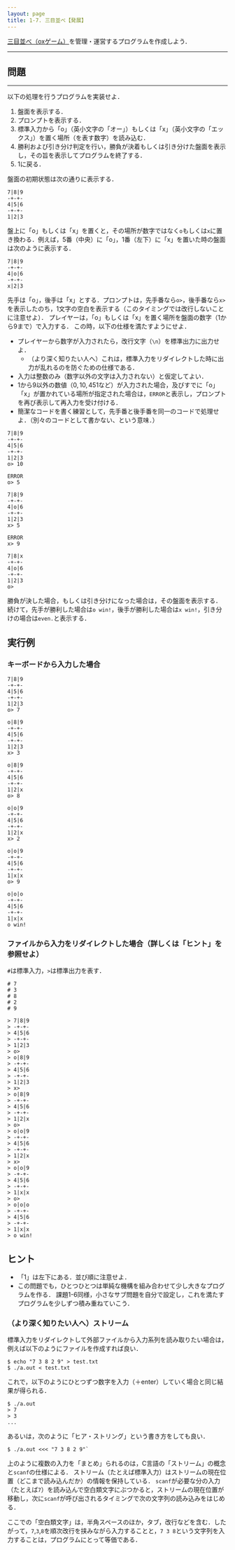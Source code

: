 ```yaml
---
layout: page
title: 1-7. 三目並べ【発展】
---
```


[三目並べ（oxゲーム）](https://ja.wikipedia.org/wiki/%E4%B8%89%E7%9B%AE%E4%B8%A6%E3%81%B9)を管理・運営するプログラムを作成しよう．

---
## 問題
---

以下の処理を行うプログラムを実装せよ．

1. 盤面を表示する．
2. プロンプトを表示する．
3. 標準入力から「o」（英小文字の「オー」）もしくは「x」（英小文字の「エックス」）を置く場所（を表す数字）を読み込む．
4. 勝利および引き分け判定を行い，勝負が決着もしくは引き分けた盤面を表示し，その旨を表示してプログラムを終了する．
5. 1に戻る．

盤面の初期状態は次の通りに表示する．

```
7|8|9
-+-+-
4|5|6
-+-+-
1|2|3
```

盤上に「o」もしくは「x」を置くと，その場所が数字ではなく`o`もしくは`x`に置き換わる．例えば，5番（中央）に「o」，1番（左下）に「x」を置いた時の盤面は次のように表示する．

```
7|8|9
-+-+-
4|o|6
-+-+-
x|2|3
```

先手は「o」，後手は「x」とする．プロンプトは，先手番なら`o>`，後手番なら`x>`を表示したのち，1文字の空白を表示する（このタイミングでは改行しないことに注意せよ）．
プレイヤーは，「o」もしくは「x」を置く場所を盤面の数字（1から9まで）で入力する．
この時，以下の仕様を満たすようにせよ．

+ プレイヤーから数字が入力されたら，改行文字（`\n`）を標準出力に出力せよ．
    - （より深く知りたい人へ）これは，標準入力をリダイレクトした時に出力が乱れるのを防ぐための仕様である．
+ 入力は整数のみ（数字以外の文字は入力されない）と仮定してよい．
+ 1から9以外の数値（$0,10,451$など）が入力された場合，及びすでに「o」「x」が置かれている場所が指定された場合は，`ERROR`と表示し，プロンプトを再び表示して再入力を受け付ける．
+ 簡潔なコードを書く練習として，先手番と後手番を同一のコードで処理せよ．（別々のコードとして書かない、という意味．） 
```
7|8|9
-+-+-
4|5|6
-+-+-
1|2|3
o> 10

ERROR
o> 5

7|8|9
-+-+-
4|o|6
-+-+-
1|2|3
x> 5

ERROR
x> 9

7|8|x
-+-+-
4|o|6
-+-+-
1|2|3
o>
```

勝負が決した場合，もしくは引き分けになった場合は，その盤面を表示する．
続けて，先手が勝利した場合は`o win!`，後手が勝利した場合は`x win!`，引き分けの場合は`even.`と表示する．

## 実行例

### キーボードから入力した場合
```
7|8|9
-+-+-
4|5|6
-+-+-
1|2|3
o> 7

o|8|9
-+-+-
4|5|6
-+-+-
1|2|3
x> 3

o|8|9
-+-+-
4|5|6
-+-+-
1|2|x
o> 8

o|o|9
-+-+-
4|5|6
-+-+-
1|2|x
x> 2

o|o|9
-+-+-
4|5|6
-+-+-
1|x|x
o> 9

o|o|o
-+-+-
4|5|6
-+-+-
1|x|x
o win!
```

### ファイルから入力をリダイレクトした場合（詳しくは「ヒント」を参照せよ）

`#`は標準入力，`>`は標準出力を表す．

```
# 7
# 3
# 8
# 2
# 9

> 7|8|9
> -+-+-
> 4|5|6
> -+-+-
> 1|2|3
> o>
> o|8|9
> -+-+-
> 4|5|6
> -+-+-
> 1|2|3
> x>
> o|8|9
> -+-+-
> 4|5|6
> -+-+-
> 1|2|x
> o>
> o|o|9
> -+-+-
> 4|5|6
> -+-+-
> 1|2|x
> x>
> o|o|9
> -+-+-
> 4|5|6
> -+-+-
> 1|x|x
> o>
> o|o|o
> -+-+-
> 4|5|6
> -+-+-
> 1|x|x
> o win!
```

## ヒント

- 「1」は左下にある．並び順に注意せよ．
- この問題でも，ひとつひとつは単純な機構を組み合わせて少し大きなプログラムを作る．
課題1-6同様，小さなサブ問題を自分で設定し，これを満たすプログラムを少しずつ積み重ねていこう．

### （より深く知りたい人へ）ストリーム
標準入力をリダイレクトして外部ファイルから入力系列を読み取りたい場合は，例えば以下のようにファイルを作成すれば良い．

```
$ echo "7 3 8 2 9" > test.txt
$ ./a.out < test.txt
```

これで，以下のようにひとつずつ数字を入力（＋enter）していく場合と同じ結果が得られる．

```
$ ./a.out
> 7
> 3
...
```

あるいは，次のように「ヒア・ストリング」という書き方をしても良い．

```
$ ./a.out <<< "7 3 8 2 9"`
```

上のように複数の入力を「まとめ」られるのは，C言語の「ストリーム」の概念と`scanf`の仕様による．
ストリーム（たとえば標準入力）はストリームの現在位置（どこまで読み込んだか）の情報を保持している．
`scanf`が必要な分の入力（たとえば`7`）を読み込んで空白類文字にぶつかると，ストリームの現在位置が移動し，次に`scanf`が呼び出されるタイミングで次の文字列の読み込みをはじめる．

ここでの「空白類文字」は，半角スペースのほか，タブ，改行などを含む．したがって，`7`,`3`,`8`を順次改行を挟みながら入力することと，`7 3 8`という文字列を入力することは，プログラムにとって等価である．
